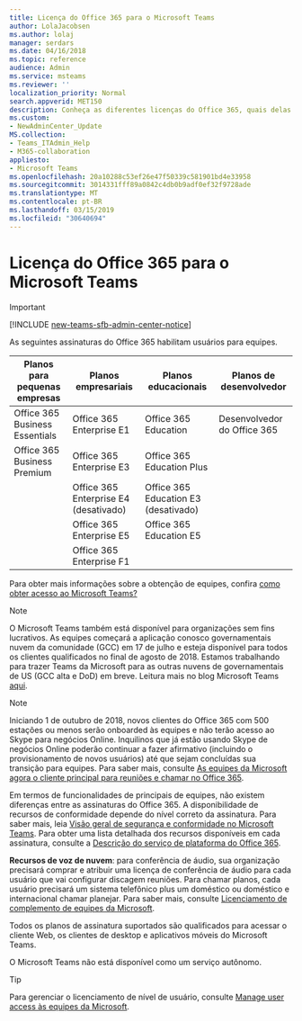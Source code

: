 ```yaml
---
title: Licença do Office 365 para o Microsoft Teams
author: LolaJacobsen
ms.author: lolaj
manager: serdars
ms.date: 04/16/2018
ms.topic: reference
audience: Admin
ms.service: msteams
ms.reviewer: ''
localization_priority: Normal
search.appverid: MET150
description: Conheça as diferentes licenças do Office 365, quais delas habilitam os usuários para o Microsoft Teams e como habilitá-las ou desabilitá-las.
ms.custom:
- NewAdminCenter_Update
MS.collection:
- Teams_ITAdmin_Help
- M365-collaboration
appliesto:
- Microsoft Teams
ms.openlocfilehash: 20a10288c53ef26e47f50339c581901bd4e33958
ms.sourcegitcommit: 3014331fff89a0842c4db0b9adf0ef32f9728ade
ms.translationtype: MT
ms.contentlocale: pt-BR
ms.lasthandoff: 03/15/2019
ms.locfileid: "30640694"
---
```

<a name="office-365-licensing-for-microsoft-teams"></a>Licença do Office 365 para o Microsoft Teams
========================================
> [!IMPORTANT]
> [!INCLUDE [new-teams-sfb-admin-center-notice](includes/new-teams-sfb-admin-center-notice.md)]

As seguintes assinaturas do Office 365 habilitam usuários para equipes.

|Planos para pequenas empresas  |Planos empresariais  |Planos educacionais  |Planos de desenvolvedor |
|---------|---------|---------|---------|
|Office 365 Business Essentials     |Office 365 Enterprise E1  |Office 365 Education |Desenvolvedor do Office 365     |
|Office 365 Business Premium     |Office 365 Enterprise E3         |Office 365 Education Plus         |      |
|     |Office 365 Enterprise E4 (desativado)         |Office 365 Education E3 (desativado)         |  |
|     |Office 365 Enterprise E5         |Office 365 Education E5  | 
|     |Office 365 Enterprise F1 |    |     | 

Para obter mais informações sobre a obtenção de equipes, confira [como obter acesso ao Microsoft Teams?](https://support.office.com/article/How-do-I-get-access-to-Microsoft-Teams-fc7f1634-abd3-4f26-a597-9df16e4ca65b)

> [!NOTE]
> O Microsoft Teams também está disponível para organizações sem fins lucrativos. As equipes começará a aplicação conosco governamentais nuvem da comunidade (GCC) em 17 de julho e esteja disponível para todos os clientes qualificados no final de agosto de 2018. Estamos trabalhando para trazer Teams da Microsoft para as outras nuvens de governamentais de US (GCC alta e DoD) em breve. Leitura mais no blog Microsoft Teams [aqui](https://techcommunity.microsoft.com/t5/Microsoft-Teams-Blog/Microsoft-Teams-will-be-available-July-17-for-the-US-Government/ba-p/209976).

> [!NOTE]
> Iniciando 1 de outubro de 2018, novos clientes do Office 365 com 500 estações ou menos serão onboarded às equipes e não terão acesso ao Skype para negócios Online. Inquilinos que já estão usando Skype de negócios Online poderão continuar a fazer afirmativo (incluindo o provisionamento de novos usuários) até que sejam concluídas sua transição para equipes. Para saber mais, consulte [As equipes da Microsoft agora o cliente principal para reuniões e chamar no Office 365](https://support.microsoft.com/help/4465277/microsoft-teams-now-the-primary-client-for-meetings-and-calling).
        
Em termos de funcionalidades de principais de equipes, não existem diferenças entre as assinaturas do Office 365. A disponibilidade de recursos de conformidade depende do nível correto da assinatura. Para saber mais, leia [Visão geral de segurança e conformidade no Microsoft Teams](security-compliance-overview.md). Para obter uma lista detalhada dos recursos disponíveis em cada assinatura, consulte a [Descrição do serviço de plataforma do Office 365](https://technet.microsoft.com/library/office-365-platform-service-description.aspx).

**Recursos de voz de nuvem**: para conferência de áudio, sua organização precisará comprar e atribuir uma licença de conferência de áudio para cada usuário que vai configurar discagem reuniões. Para chamar planos, cada usuário precisará um sistema telefônico plus um doméstico ou doméstico e internacional chamar planejar. Para saber mais, consulte [Licenciamento de complemento de equipes da Microsoft](teams-add-on-licensing/microsoft-teams-add-on-licensing.md).

Todos os planos de assinatura suportados são qualificados para acessar o cliente Web, os clientes de desktop e aplicativos móveis do Microsoft Teams.

O Microsoft Teams não está disponível como um serviço autônomo.

> [!TIP]
> Para gerenciar o licenciamento de nível de usuário, consulte [Manage user access às equipes da Microsoft](user-access.md).
